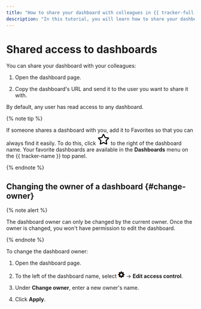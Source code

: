 ```yaml
---
title: "How to share your dashboard with colleagues in {{ tracker-full-name }}"
description: "In this tutorial, you will learn how to share your dashboard with colleagues."
---
```


# Shared access to dashboards

You can share your dashboard with your colleagues:

1. Open the dashboard page.

1. Copy the dashboard's URL and send it to the user you want to share it with.

By default, any user has read access to any dashboard.

{% note tip %}

If someone shares a dashboard with you, add it to Favorites so that you can always find it easily. To do this, click ![](../../_assets/tracker/svg/favourites.svg) to the right of the dashboard name. Your favorite dashboards are available in the **Dashboards** menu on the {{ tracker-name }} top panel.

{% endnote %}


## Changing the owner of a dashboard {#change-owner}

{% note alert %}

The dashboard owner can only be changed by the current owner. Once the owner is changed, you won't have permission to edit the dashboard.

{% endnote %}

To change the dashboard owner:

1. Open the dashboard page.

1. To the left of the dashboard name, select ![](../../_assets/tracker/icon-settings.png) → **Edit access control**.

1. Under **Change owner**, enter a new owner's name.

1. Click **Apply**.